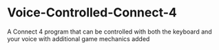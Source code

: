 # Voice-Controlled-Connect-4
A Connect 4 program that can be controlled with both the keyboard and your voice with additional game mechanics added

